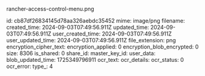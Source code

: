 rancher-access-control-menu.png

id: cb87df26834145d78aa326aebdc35452
mime: image/png
filename: 
created_time: 2024-09-03T07:49:56.911Z
updated_time: 2024-09-03T07:49:56.911Z
user_created_time: 2024-09-03T07:49:56.911Z
user_updated_time: 2024-09-03T07:49:56.911Z
file_extension: png
encryption_cipher_text: 
encryption_applied: 0
encryption_blob_encrypted: 0
size: 8306
is_shared: 0
share_id: 
master_key_id: 
user_data: 
blob_updated_time: 1725349796911
ocr_text: 
ocr_details: 
ocr_status: 0
ocr_error: 
type_: 4